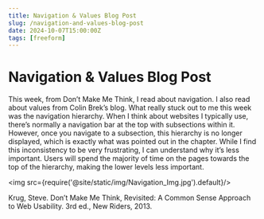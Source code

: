 ```yaml
---
title: Navigation & Values Blog Post
slug: /navigation-and-values-blog-post
date: 2024-10-07T15:00:00Z
tags: [freeform]
---
```


# Navigation & Values Blog Post

This week, from Don’t Make Me Think, I read about navigation. I also read about values from Colin Brek’s blog. What really stuck out to me this week was the navigation hierarchy. When I think about websites I typically use, there’s normally a navigation bar at the top with subsections within it. However, once you navigate to a subsection, this hierarchy is no longer displayed, which is exactly what was pointed out in the chapter. While I find this inconsistency to be very frustrating, I can understand why it’s less important. Users will spend the majority of time on the pages towards the top of the hierarchy, making the lower levels less important. 

<img src={require('@site/static/img/Navigation_Img.jpg').default}/> 

Krug, Steve. Don’t Make Me Think, Revisited: A Common Sense Approach to Web Usability. 3rd ed., New Riders, 2013. 